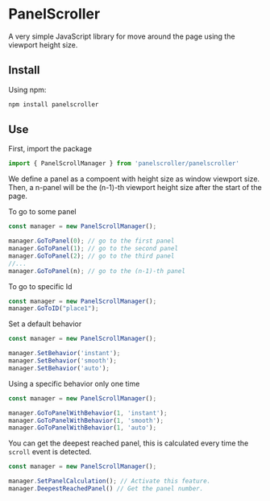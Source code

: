 # PanelScroller

A very simple JavaScript library for move around the page using the viewport height size. 

## Install

Using npm:
```bash
npm install panelscroller 
```

## Use 

First, import the package
```javascript
import { PanelScrollManager } from 'panelscroller/panelscroller'
```

We define a panel as a compoent with height size as window viewport size. Then, a n-panel will be the (n-1)-th viewport height size after the start of the page.

To go to some panel 
```javascript
const manager = new PanelScrollManager();

manager.GoToPanel(0); // go to the first panel
manager.GoToPanel(1); // go to the second panel
manager.GoToPanel(2); // go to the third panel
//...
manager.GoToPanel(n); // go to the (n-1)-th panel
```

To go to specific Id
```javascript
const manager = new PanelScrollManager();
manager.GoToID("place1");
```

Set a default behavior
```javascript
const manager = new PanelScrollManager();

manager.SetBehavior('instant');
manager.SetBehavior('smooth');
manager.SetBehavior('auto');
```

Using a specific behavior only one time
```javascript
const manager = new PanelScrollManager();

manager.GoToPanelWithBehavior(1, 'instant');
manager.GoToPanelWithBehavior(1, 'smooth');
manager.GoToPanelWithBehavior(1, 'auto');
```

You can get the deepest reached panel, this is calculated every time the `scroll` event is detected.
```javascript
const manager = new PanelScrollManager();

manager.SetPanelCalculation(); // Activate this feature.
manager.DeepestReachedPanel() // Get the panel number.
```
